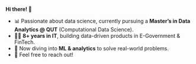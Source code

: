 **Hi there! 👋**  

- 📊 Passionate about data science, currently pursuing a **Master’s in Data Analytics @ QUT** (Computational Data Science).
- 👩‍💻 **8+ years in IT**, building data-driven products in E-Government & FinTech.
- 🚀 Now diving into **ML & analytics** to solve real-world problems. 
- 📩 Feel free to reach out! 
